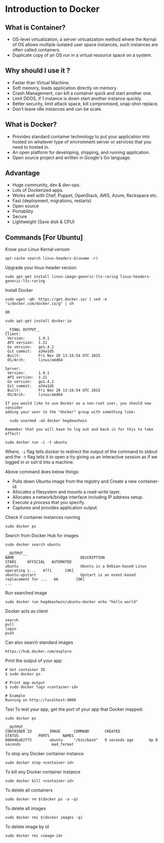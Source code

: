 # Introduction to Docker

## What is Container?
* OS-level virtualization, a server virtualization method where the Kernal of OS allows multiple isolated user space instances, such instances are often called containers.
* Duplicate copy of an OS run in a virtual resource space on a system.

## Why should I use it ?
* Faster than Virtual Machine.
* Soft memory, loads application directly on memory.
* Crash Management, can kill a container quick and start another one.
* Limit DDOS, if 1 instance is down start another instance quickly.
* Better security, limit attack space, kill compromised, snap-shot replace.
* Don't leave idle instances and can be scale.

## What is Docker?
* Provides standard container technology to put your application into hosted on whatever type of environment server or services that you need to hosted in.
* An open platform for developing, shipping, and running application.
* Open source project and written in Google's Go language.

## Advantage
* Huge community, dev & dev-ops.
* Lots of Dockerized apps.
* Works well with Chef, Puppet, OpenStack, AWS, Azure, Rackspace etc.
* Fast (deployment, migrations, restarts)
* Open source
* Portability
* Secure
* Lightweight (Save disk & CPU)

## Commands [For Ubuntu]

Know your Linux Kernal version
```
apt-cache search linux-headers-$(uname -r)
```

Upgrade your linux-header version
```
sudo apt-get install linux-image-generic-lts-raring linux-headers-generic-lts-raring
```

Install Docker
```
sudo wget -qO- https://get.docker.io/ | sed -e "s/docker.com/docker.io/g" | sh

OR

sudo apt-get install docker.io

__FINAL OUTPUT__
Client:
 Version:      1.9.1
 API version:  1.21
 Go version:   go1.4.2
 Git commit:   a34a1d5
 Built:        Fri Nov 20 13:16:54 UTC 2015
 OS/Arch:      linux/amd64

Server:
 Version:      1.9.1
 API version:  1.21
 Go version:   go1.4.2
 Git commit:   a34a1d5
 Built:        Fri Nov 20 13:16:54 UTC 2015
 OS/Arch:      linux/amd64

If you would like to use Docker as a non-root user, you should now consider
adding your user to the "docker" group with something like:

  sudo usermod -aG docker hegdeashwin

Remember that you will have to log out and back in for this to take effect!
```

```
sudo docker run -i -t ubuntu
```

Where, ```-i``` flag tells docker to redirect the output of the command to stdout and the ```-t``` flag tells it to open a tty giving us an interactive session as if we logged in or ssh'd into a machine.

Above command does below things:
* Pulls down Ubuntu image from the registry and Create a new container-id.
* Allocates a filesystem and mounts a read-write layer.
* Allocates a network/bridge interface including IP address setup.
* Execute a process that you specify.
* Captures and provides application output.


Check if container instances running
```
sudo docker ps
```

Search from Docker Hub for images
```
sudo docker search ubuntu

__OUTPUT__
NAME                              DESCRIPTION                                     STARS     OFFICIAL   AUTOMATED
ubuntu                            Ubuntu is a Debian-based Linux operating s...   4771      [OK]       
ubuntu-upstart                    Upstart is an event-based replacement for ...   66        [OK]      
...

```

Run searched image
```
sudo docker run hegdeashwin/ubuntu-docker echo "hello world"
```

Docker acts as client
```
search
pull
login
push
```

Can also search standard images
```
https://hub.docker.com/explore
```

Print the output of your app:
```
# Get container ID
$ sudo docker ps

# Print app output
$ sudo docker logs <container-id>

# Example
Running on http://localhost:9000
```

Test
To test your app, get the port of your app that Docker mapped:
```
sudo docker ps

__OUTPUT__
CONTAINER ID        IMAGE      COMMAND       CREATED             STATUS         PORTS      NAMES
80044ba82ff5        ubuntu     "/bin/bash"   9 seconds ago       Up 8 seconds              mad_fermat

```

To stop any Docker container instance
```
sudo docker stop <container-id>
```

To kill any Docker container instance
```
sudo docker kill <container-id>
```

To delete all containers
```
sudo docker rm $(docker ps -a -q)
```

To delete all images
```
sudo docker rmi $(docker images -q)
```

To delete image by id
```
sudo docker rmi <image-id>
```
